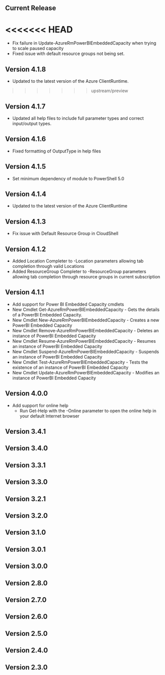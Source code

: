 <!--
    Please leave this section at the top of the change log.

    Changes for the current release should go under the section titled "Current Release", and should adhere to the following format:

    ## Current Release
    * Overview of change #1
        - Additional information about change #1
    * Overview of change #2
        - Additional information about change #2
        - Additional information about change #2
    * Overview of change #3
    * Overview of change #4
        - Additional information about change #4

    ## YYYY.MM.DD - Version X.Y.Z (Previous Release)
    * Overview of change #1
        - Additional information about change #1
-->
## Current Release
<<<<<<< HEAD
=======
* Fix failure in Update-AzureRmPowerBIEmbeddedCapacity when trying to scale paused capacity
* Fixed issue with default resource groups not being set.

## Version 4.1.8
* Updated to the latest version of the Azure ClientRuntime.
>>>>>>> upstream/preview

## Version 4.1.7
* Updated all help files to include full parameter types and correct input/output types.

## Version 4.1.6
* Fixed formatting of OutputType in help files

## Version 4.1.5
* Set minimum dependency of module to PowerShell 5.0

## Version 4.1.4
* Updated to the latest version of the Azure ClientRuntime

## Version 4.1.3
* Fix issue with Default Resource Group in CloudShell

## Version 4.1.2
* Added Location Completer to -Location parameters allowing tab completion through valid Locations
* Added ResourceGroup Completer to -ResourceGroup parameters allowing tab completion through resource groups in current subscription

## Version 4.1.1
* Add support for Power BI Embedded Capacity cmdlets
* New Cmdlet Get-AzureRmPowerBIEmbeddedCapacity - Gets the details of a PowerBI Embedded Capacity.
* New Cmdlet New-AzureRmPowerBIEmbeddedCapacity - Creates a new PowerBI Embedded Capacity
* New Cmdlet Remove-AzureRmPowerBIEmbeddedCapacity - Deletes an instance of PowerBI Embedded Capacity
* New Cmdlet Resume-AzureRmPowerBIEmbeddedCapacity - Resumes an instance of PowerBI Embedded Capacity
* New Cmdlet Suspend-AzureRmPowerBIEmbeddedCapacity - Suspends an instance of PowerBI Embedded Capacity
* New Cmdlet Test-AzureRmPowerBIEmbeddedCapacity - Tests the existence of an instance of PowerBI Embedded Capacity
* New Cmdlet Update-AzureRmPowerBIEmbeddedCapacity - Modifies an instance of PowerBI Embedded Capacity

## Version 4.0.0
* Add support for online help
    - Run Get-Help with the -Online parameter to open the online help in your default Internet browser

## Version 3.4.1

## Version 3.4.0

## Version 3.3.1

## Version 3.3.0

## Version 3.2.1

## Version 3.2.0

## Version 3.1.0

## Version 3.0.1

## Version 3.0.0

## Version 2.8.0

## Version 2.7.0

## Version 2.6.0

## Version 2.5.0

## Version 2.4.0

## Version 2.3.0
